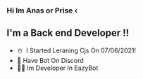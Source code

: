 ### Hi Im Anas or Prise ‹ 

## I'm a Back end Developer !!

- ☃️ ­ I Started Leraning Cjs On 07/06/2021!
- 👾 Have Bot On Discord
- 👨‍💻 Im Developer In EazyBot 
